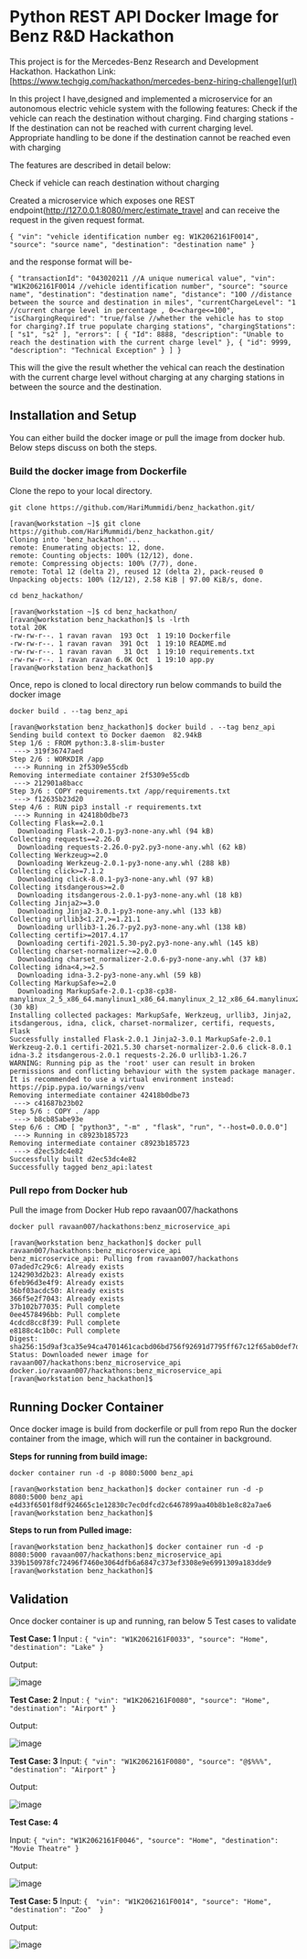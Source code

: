 # Python REST API Docker Image for Benz R&D Hackathon

This project is for the Mercedes-Benz Research and Development Hackathon.
Hackathon Link: [https://www.techgig.com/hackathon/mercedes-benz-hiring-challenge](url) 

In this project I have,designed and implemented a microservice for an autonomous electric vehicle system with the following features:
    Check if the vehicle can reach the destination without charging.
    Find charging stations - If the destination can not be reached with current charging level. Appropriate handling to be done if the destination cannot be reached even with       charging

The features are described in detail below:

Check if vehicle can reach destination without charging

Created a microservice which exposes one REST endpoint(http://127.0.0.1:8080/merc/estimate_travel and can receive the request in the given request format.

`{ "vin": "vehicle identification number eg: W1K2062161F0014", "source": "source name", "destination": "destination name" }`

and the response format will be-

`{ "transactionId": "043020211 //A unique numerical value", "vin": "W1K2062161F0014 //vehicle identification number", "source": "source name", "destination": "destination name", "distance": "100 //distance between the source and destination in miles", "currentChargeLevel": "1 //current charge level in percentage , 0<=charge<=100", "isChargingRequired": "true/false //whether the vehicle has to stop for charging?.If true populate charging stations", "chargingStations": [ "s1", "s2" ], "errors": [ { "Id": 8888, "description": "Unable to reach the destination with the current charge level" }, { "id": 9999, "description": "Technical Exception" } ] }`

This will the give the result whether the vehical can reach the destination with the current charge level without charging at any charging stations in between the source and the destination.

## Installation and Setup
You can either build the docker image or pull the image from docker hub.
Below steps discuss on both the steps.

### Build the docker image from Dockerfile

Clone the repo to your local directory.

```
git clone https://github.com/HariMummidi/benz_hackathon.git/
```

```
[ravan@workstation ~]$ git clone https://github.com/HariMummidi/benz_hackathon.git/
Cloning into 'benz_hackathon'...
remote: Enumerating objects: 12, done.
remote: Counting objects: 100% (12/12), done.
remote: Compressing objects: 100% (7/7), done.
remote: Total 12 (delta 2), reused 12 (delta 2), pack-reused 0
Unpacking objects: 100% (12/12), 2.58 KiB | 97.00 KiB/s, done.
```

```
cd benz_hackathon/
```

```
[ravan@workstation ~]$ cd benz_hackathon/
[ravan@workstation benz_hackathon]$ ls -lrth
total 20K
-rw-rw-r--. 1 ravan ravan  193 Oct  1 19:10 Dockerfile
-rw-rw-r--. 1 ravan ravan  391 Oct  1 19:10 README.md
-rw-rw-r--. 1 ravan ravan   31 Oct  1 19:10 requirements.txt
-rw-rw-r--. 1 ravan ravan 6.0K Oct  1 19:10 app.py
[ravan@workstation benz_hackathon]$
```

Once, repo is cloned to local directory run below commands to build the docker image

```
docker build . --tag benz_api
```

```
[ravan@workstation benz_hackathon]$ docker build . --tag benz_api
Sending build context to Docker daemon  82.94kB
Step 1/6 : FROM python:3.8-slim-buster
 ---> 319f36747aed
Step 2/6 : WORKDIR /app
 ---> Running in 2f5309e55cdb
Removing intermediate container 2f5309e55cdb
 ---> 212901a8bacc
Step 3/6 : COPY requirements.txt /app/requirements.txt
 ---> f12635b23d20
Step 4/6 : RUN pip3 install -r requirements.txt
 ---> Running in 42418b0dbe73
Collecting Flask==2.0.1
  Downloading Flask-2.0.1-py3-none-any.whl (94 kB)
Collecting requests==2.26.0
  Downloading requests-2.26.0-py2.py3-none-any.whl (62 kB)
Collecting Werkzeug>=2.0
  Downloading Werkzeug-2.0.1-py3-none-any.whl (288 kB)
Collecting click>=7.1.2
  Downloading click-8.0.1-py3-none-any.whl (97 kB)
Collecting itsdangerous>=2.0
  Downloading itsdangerous-2.0.1-py3-none-any.whl (18 kB)
Collecting Jinja2>=3.0
  Downloading Jinja2-3.0.1-py3-none-any.whl (133 kB)
Collecting urllib3<1.27,>=1.21.1
  Downloading urllib3-1.26.7-py2.py3-none-any.whl (138 kB)
Collecting certifi>=2017.4.17
  Downloading certifi-2021.5.30-py2.py3-none-any.whl (145 kB)
Collecting charset-normalizer~=2.0.0
  Downloading charset_normalizer-2.0.6-py3-none-any.whl (37 kB)
Collecting idna<4,>=2.5
  Downloading idna-3.2-py3-none-any.whl (59 kB)
Collecting MarkupSafe>=2.0
  Downloading MarkupSafe-2.0.1-cp38-cp38-manylinux_2_5_x86_64.manylinux1_x86_64.manylinux_2_12_x86_64.manylinux2010_x86_64.whl (30 kB)
Installing collected packages: MarkupSafe, Werkzeug, urllib3, Jinja2, itsdangerous, idna, click, charset-normalizer, certifi, requests, Flask
Successfully installed Flask-2.0.1 Jinja2-3.0.1 MarkupSafe-2.0.1 Werkzeug-2.0.1 certifi-2021.5.30 charset-normalizer-2.0.6 click-8.0.1 idna-3.2 itsdangerous-2.0.1 requests-2.26.0 urllib3-1.26.7
WARNING: Running pip as the 'root' user can result in broken permissions and conflicting behaviour with the system package manager. It is recommended to use a virtual environment instead: https://pip.pypa.io/warnings/venv
Removing intermediate container 42418b0dbe73
 ---> c41687b23b02
Step 5/6 : COPY . /app
 ---> b8cb85abe93e
Step 6/6 : CMD [ "python3", "-m" , "flask", "run", "--host=0.0.0.0"]
 ---> Running in c8923b185723
Removing intermediate container c8923b185723
 ---> d2ec53dc4e82
Successfully built d2ec53dc4e82
Successfully tagged benz_api:latest

```


### Pull repo from Docker hub

Pull the image from Docker Hub repo ravaan007/hackathons

```
docker pull ravaan007/hackathons:benz_microservice_api
```


```
[ravan@workstation benz_hackathon]$ docker pull ravaan007/hackathons:benz_microservice_api
benz_microservice_api: Pulling from ravaan007/hackathons
07aded7c29c6: Already exists 
1242903d2b23: Already exists 
6feb96d3e4f9: Already exists 
36bf03acdc50: Already exists 
366f5e2f7043: Already exists 
37b102b77035: Pull complete 
0ee4578496bb: Pull complete 
4cdcd8cc8f39: Pull complete 
e8188c4c1b0c: Pull complete 
Digest: sha256:15d9af3ca35e94ca4701461cacbd06bd756f92691d7795ff67c12f65ab0def7d
Status: Downloaded newer image for ravaan007/hackathons:benz_microservice_api
docker.io/ravaan007/hackathons:benz_microservice_api
[ravan@workstation benz_hackathon]$ 

```

## Running Docker Container

Once docker image is build from dockerfile or pull from repo
Run the docker container from the image, which will run the container in background.

**Steps for running from build image:**

```
docker container run -d -p 8080:5000 benz_api
```

```
[ravan@workstation benz_hackathon]$ docker container run -d -p 8080:5000 benz_api
e4d33f6501f8df924665c1e12830c7ec0dfcd2c6467899aa40b8b1e8c82a7ae6
[ravan@workstation benz_hackathon]$
```

**Steps to run from Pulled image:**

```
[ravan@workstation benz_hackathon]$ docker container run -d -p 8080:5000 ravaan007/hackathons:benz_microservice_api
339b150978fc72496f7460e3064dfb6a6847c373ef3308e9e6991309a183dde9
[ravan@workstation benz_hackathon]$
```

## Validation

Once docker container is up and running, ran below 5 Test cases to validate

**Test Case: 1**
Input : ```{ "vin": "W1K2062161F0033", "source": "Home", "destination": "Lake" }```


Output:

![image](https://user-images.githubusercontent.com/85939709/135659732-1af6798b-3429-4d52-af97-379024c49164.png)

**Test Case: 2**
Input : ```{ "vin": "W1K2062161F0080", "source": "Home", "destination": "Airport" }```


Output:

![image](https://user-images.githubusercontent.com/85939709/135660334-d0d36b7c-4d71-4742-9bd8-389f47e4a610.png)


**Test Case: 3**
Input: ```{ "vin": "W1K2062161F0080", "source": "@$%%%", "destination": "Airport" }```


Output:

![image](https://user-images.githubusercontent.com/85939709/135660573-44380e9e-f3d2-4666-a1bb-d7cf953bfd1c.png)

**Test Case: 4**

Input: ```{ "vin": "W1K2062161F0046", "source": "Home", "destination": "Movie Theatre" }```


Output:

![image](https://user-images.githubusercontent.com/85939709/135660863-cf651033-db36-4077-9d7a-56d35ad026c3.png)

**Test Case: 5**
Input: ```{  "vin": "W1K2062161F0014", "source": "Home", "destination": "Zoo"  }```


Output:

![image](https://user-images.githubusercontent.com/85939709/135661459-abd77bac-cf41-4d4c-9e2f-15efcbb9de4c.png)



